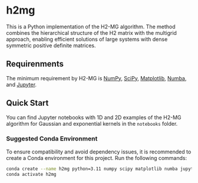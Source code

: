 # h2mg
This is a Python implementation of the H2-MG algorithm. The method combines the hierarchical structure of the H2 matrix with the multigrid approach, enabling efficient solutions of large systems with dense symmetric positive definite matrices.
## Requirenments

The minimum requirement by H2-MG is [NumPy](http://www.numpy.org/), [SciPy](https://www.scipy.org/), [Matplotlib](http://matplotlib.org/), [Numba](https://numba.pydata.org), and [Jupyter](https://jupyter.org).

## Quick Start

You can find Jupyter notebooks with 1D and 2D examples of the H2-MG algorithm for Gaussian and exponential kernels in the `notebooks` folder.

### Suggested Conda Environment

To ensure compatibility and avoid dependency issues, it is recommended to create a Conda environment for this project. Run the following commands:

```bash
conda create --name h2mg python=3.11 numpy scipy matplotlib numba jupyter -c conda-forge -y
conda activate h2mg
```
